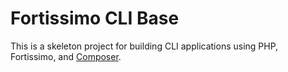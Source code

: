 # Fortissimo CLI Base
This is a skeleton project for building CLI applications using PHP, Fortissimo, and [Composer](http://getcomposer.org).